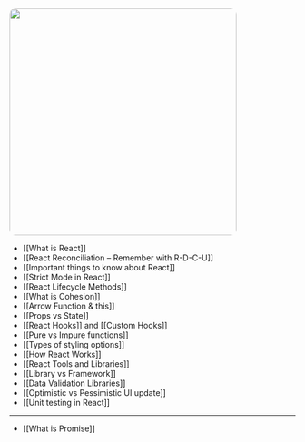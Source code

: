 <img src="react.png" width=400 style="border-radius: 10px" />

- [[What is React]]
- [[React Reconciliation – Remember with R-D-C-U]]
- [[Important things to know about React]]
- [[Strict Mode in React]]
- [[React Lifecycle Methods]]
- [[What is Cohesion]]
- [[Arrow Function & this]]
- [[Props vs State]]
- [[React Hooks]] and [[Custom Hooks]]
- [[Pure vs Impure functions]]
- [[Types of styling options]]
- [[How React Works]]
- [[React Tools and Libraries]]
- [[Library vs Framework]]
- [[Data Validation Libraries]]
- [[Optimistic vs Pessimistic UI update]]
- [[Unit testing in React]]

--- 
- [[What is Promise]]